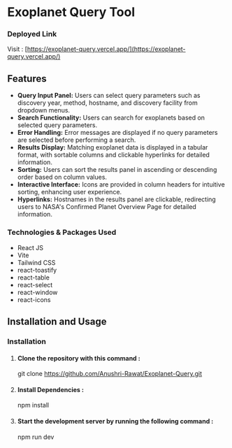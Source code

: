 # Exoplanet Query Tool

### Deployed Link 
  Visit : [https://exoplanet-query.vercel.app/](https://exoplanet-query.vercel.app/)

## Features
- **Query Input Panel:** Users can select query parameters such as discovery year, method, hostname, and discovery facility from dropdown menus.
- **Search Functionality:** Users can search for exoplanets based on selected query parameters.
- **Error Handling:** Error messages are displayed if no query parameters are selected before performing a search.
- **Results Display:** Matching exoplanet data is displayed in a tabular format, with sortable columns and clickable hyperlinks for detailed information.
- **Sorting:** Users can sort the results panel in ascending or descending order based on column values.
- **Interactive Interface:** Icons are provided in column headers for intuitive sorting, enhancing user experience.
- **Hyperlinks:** Hostnames in the results panel are clickable, redirecting users to NASA's Confirmed Planet Overview Page for detailed information.

### Technologies & Packages Used
- React JS
- Vite
- Tailwind CSS
- react-toastify
- react-table
- react-select
- react-window
- react-icons

## Installation and Usage

### Installation

1. ####  Clone the repository with this command : 
      git clone https://github.com/Anushri-Rawat/Exoplanet-Query.git

2. ####  Install Dependencies : 
      npm install

2. ####  Start the development server by running the following command : 
      npm run dev
